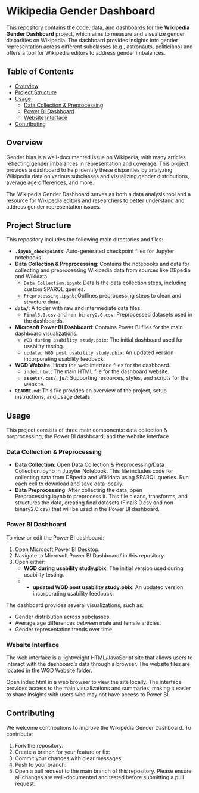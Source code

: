 # Wikipedia Gender Dashboard

This repository contains the code, data, and dashboards for the **Wikipedia Gender Dashboard** project, which aims to measure and visualize gender disparities on Wikipedia. The dashboard provides insights into gender representation across different subclasses (e.g., astronauts, politicians) and offers a tool for Wikipedia editors to address gender imbalances.

## Table of Contents
- [Overview](#overview)
- [Project Structure](#project-structure)
- [Usage](#usage)
  - [Data Collection & Preprocessing](#data-collection--preprocessing)
  - [Power BI Dashboard](#power-bi-dashboard)
  - [Website Interface](#website-interface)
- [Contributing](#contributing)

## Overview
Gender bias is a well-documented issue on Wikipedia, with many articles reflecting gender imbalances in representation and coverage. This project provides a dashboard to help identify these disparities by analyzing Wikipedia data on various subclasses and visualizing gender distributions, average age differences, and more.

The Wikipedia Gender Dashboard serves as both a data analysis tool and a resource for Wikipedia editors and researchers to better understand and address gender representation issues.

## Project Structure
This repository includes the following main directories and files:

- **`.ipynb_checkpoints`**: Auto-generated checkpoint files for Jupyter notebooks.
- **Data Collection & Preprocessing**: Contains the notebooks and data for collecting and preprocessing Wikipedia data from sources like DBpedia and Wikidata.
  - `Data Collection.ipynb`: Details the data collection steps, including custom SPARQL queries.
  - `Preprocessing.ipynb`: Outlines preprocessing steps to clean and structure data.
- **`data/`**: A folder with raw and intermediate data files.
  - `Final3.0.csv` and `non-binary2.0.csv`: Preprocessed datasets used in the dashboards.
- **Microsoft Power BI Dashboard**: Contains Power BI files for the main dashboard visualizations.
  - `WGD during usability study.pbix`: The initial dashboard used for usability testing.
  - `updated WGD post usability study.pbix`: An updated version incorporating usability feedback.
- **WGD Website**: Hosts the web interface files for the dashboard.
  - `index.html`: The main HTML file for the dashboard website.
  - **`assets/`, `css/`, `js/`**: Supporting resources, styles, and scripts for the website.
- **`README.md`**: This file provides an overview of the project, setup instructions, and usage details.

## Usage
This project consists of three main components: data collection & preprocessing, the Power BI dashboard, and the website interface.

### Data Collection & Preprocessing
- **Data Collection**: Open Data Collection & Preprocessing/Data Collection.ipynb in Jupyter Notebook. This file includes code for collecting data from DBpedia and Wikidata using SPARQL queries. Run each cell to download and save data locally.
- **Data Preprocessing**: After collecting the data, open Preprocessing.ipynb to preprocess it. This file cleans, transforms, and structures the data, creating final datasets (Final3.0.csv and non-binary2.0.csv) that will be used in the Power BI dashboard.

### Power BI Dashboard
To view or edit the Power BI dashboard:
1. Open Microsoft Power BI Desktop.
2. Navigate to Microsoft Power BI Dashboard/ in this repository.
3. Open either:
   - **WGD during usability study.pbix**: The initial version used during usability testing.
   - - **updated WGD post usability study.pbix**: An updated version incorporating usability feedback.
     
The dashboard provides several visualizations, such as:
- Gender distribution across subclasses.
- Average age differences between male and female articles.
- Gender representation trends over time.

### Website Interface
The web interface is a lightweight HTML/JavaScript site that allows users to interact with the dashboard’s data through a browser. The website files are located in the WGD Website folder.

Open index.html in a web browser to view the site locally. The interface provides access to the main visualizations and summaries, making it easier to share insights with users who may not have access to Power BI.

## Contributing
We welcome contributions to improve the Wikipedia Gender Dashboard. To contribute:

1. Fork the repository.
2. Create a branch for your feature or fix:
3. Commit your changes with clear messages:
4. Push to your branch:
5. Open a pull request to the main branch of this repository.
Please ensure all changes are well-documented and tested before submitting a pull request.


